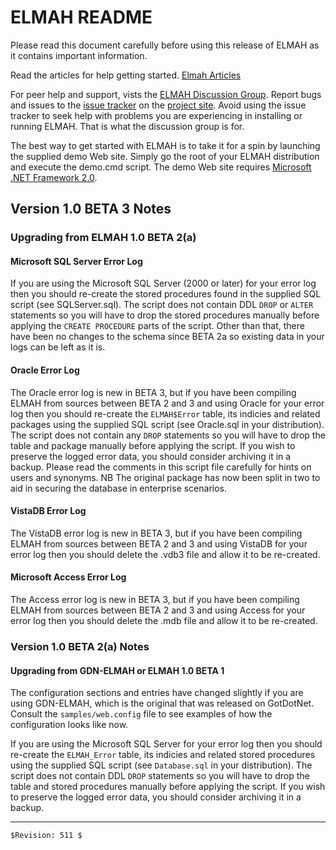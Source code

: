 # ELMAH README

Please read this document carefully before using this release of ELMAH as it
contains important information.

Read the articles for help getting started. [Elmah Articles][5]

For peer help and support, vists the [ELMAH Discussion Group][1]. Report
bugs and issues to the [issue tracker][2] on the [project site][3]. Avoid
using the issue tracker to seek help with problems you are
experiencing in installing or running ELMAH. That is what the
discussion group is for.

The best way to get started with ELMAH is to take it for a spin by
launching the supplied demo Web site. Simply go the root of your ELMAH
distribution and execute the demo.cmd script. The demo Web site
requires [Microsoft .NET Framework 2.0][4].

## Version 1.0 BETA 3 Notes

### Upgrading from ELMAH 1.0 BETA 2(a)

#### Microsoft SQL Server Error Log

If you are using the Microsoft SQL Server (2000 or later) for your
error log then you should re-create the stored procedures found in the
supplied SQL script (see SQLServer.sql). The script does not contain
DDL `DROP` or `ALTER` statements so you will have to drop the stored
procedures manually before applying the `CREATE PROCEDURE` parts of the
script. Other than that, there have been no changes to the schema
since BETA 2a so existing data in your logs can be left as it is.

#### Oracle Error Log

The Oracle error log is new in BETA 3, but if you have been compiling
ELMAH from sources between BETA 2 and 3 and using Oracle for your
error log then you should re-create the `ELMAH$Error` table, its
indicies and related packages using the supplied SQL script (see
Oracle.sql in your distribution). The script does not contain any `DROP`
statements so you will have to drop the table and package manually
before applying the script. If you wish to preserve the logged error
data, you should consider archiving it in a backup. Please read the
comments in this script file carefully for hints on users and
synonyms. NB The original package has now been split in two to aid in
securing the database in enterprise scenarios.

#### VistaDB Error Log

The VistaDB error log is new in BETA 3, but if you have been compiling
ELMAH from sources between BETA 2 and 3 and using VistaDB for your
error log then you should delete the .vdb3 file and allow it to be
re-created.

#### Microsoft Access Error Log

The Access error log is new in BETA 3, but if you have been compiling
ELMAH from sources between BETA 2 and 3 and using Access for your
error log then you should delete the .mdb file and allow it to be
re-created.

### Version 1.0 BETA 2(a) Notes

#### Upgrading from GDN-ELMAH or ELMAH 1.0 BETA 1

The configuration sections and entries have changed slightly if you
are using GDN-ELMAH, which is the original that was released on
GotDotNet. Consult the `samples/web.config` file to see examples of how
the configuration looks like now.

If you are using the Microsoft SQL Server for your error log then you
should re-create the `ELMAH_Error` table, its indicies and related
stored procedures using the supplied SQL script (see `Database.sql` in
your distribution). The script does not contain DDL `DROP` statements so
you will have to drop the table and stored procedures manually before
applying the script. If you wish to preserve the logged error data,
you should consider archiving it in a backup.

---

`$Revision: 511 $`

 [1]: http://groups.google.com/group/elmah
 [2]: http://code.google.com/p/elmah/issues/list
 [3]: http://elmah.googlecode.com/
 [4]: http://msdn.microsoft.com/en-us/netframework/aa731542.aspx
 [5]: https://elmah.github.io/a/
